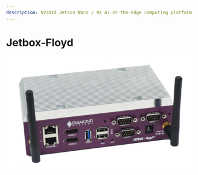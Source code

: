 ```yaml
---
description: NVIDIA Jetson Nano / NX AI-at-the-edge computing platform
---
```


# Jetbox-Floyd

![JetBox Floyd System](../../.gitbook/assets/image%20%28185%29.png)

